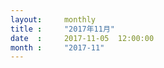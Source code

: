```yaml
---  
layout:     monthly
title :     "2017年11月"    
date  :     2017-11-05  12:00:00    
month :     "2017-11"    
---  
```

